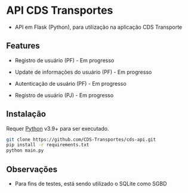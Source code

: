 # API CDS Transportes

- API em Flask (Python), para utilização na aplicação CDS Transporte

## Features


- Registro de usuário (PF) - Em progresso
- Update de informações do usuário (PF) - Em progresso
- Autenticação de usuário (PF) - Em progresso

- Registro de usuário (PJ) - Em progresso


## Instalação

Requer [Python](https://www.python.org/downloads/) v3.9+ para ser executado.


```sh
git clone https://github.com/CDS-Transportes/cds-api.git
pip install -r requirements.txt
python main.py
```

## Observações

- Para fins de testes, está sendo utilizado o SQLite como SGBD


